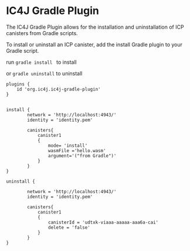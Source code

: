 # IC4J Gradle Plugin


The IC4J Gradle Plugin allows for the installation and uninstallation of ICP canisters from Gradle scripts.

To install or uninstall an ICP canister, add the install Gradle plugin to your Gradle script.

run 
```gradle install ```
to install

or ```gradle uninstall``` to uninstall

```
plugins {
	id 'org.ic4j.ic4j-gradle-plugin'
}


install {
		network = 'http://localhost:4943/'
		identity = 'identity.pem'		
		
		canisters{
			canister1
			{
				mode= 'install'
		        wasmFile ='hello.wasm'
		        argument='("from Gradle")'
			}
		}	
}

uninstall {

		network = 'http://localhost:4943/'
		identity = 'identity.pem'		
		
		canisters{
			canister1
			{
		        canisterId = 'udtxk-viaaa-aaaaa-aaa6a-cai'
		        delete = 'false'
			}
		}	
}
```

